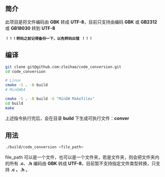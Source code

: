 ##  简介

此项目是将文件编码由 **GBK** 转成 **UTF-8**，目前只支持由编码 **GBK** 或 **GB2312** 或 **GB18030** 转到 **UTF-8**



**`！！！转码之前记得备份一下，以免转码出错 ！！！`**



##  编译

```bash
git clone git@github.com:zleihao/code_conversion.git
cd code_conversion

# Linux
cmake -S . -B build
# MinGW64

cmake -S . -B build -G "MinGW Makefiles"
cd build
make
```

上述指令执行完后，会在目录 **build** 下生成可执行文件：**conver**



##  用法

````bash
./build/code_conversion <file_path>
````

file_path 可以是一个文件，也可以是一个文件夹，若是文件夹，则会把文件夹内的所有 **.c**、**.h** 编码由 **GBK** 转成 **UTF-8**，目前暂不支持指定文件类型转换，只支持 **.c 、.h** 。